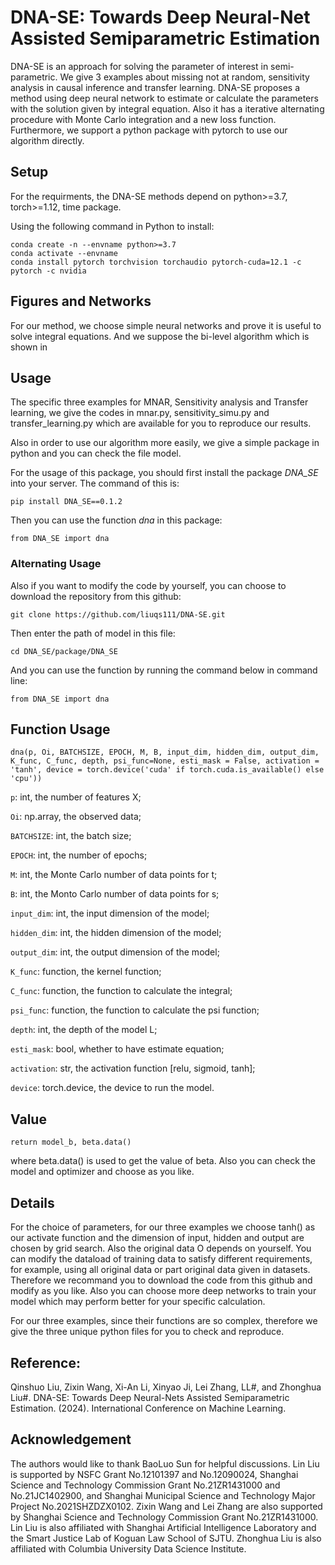 # DNA-SE: Towards Deep Neural-Net Assisted Semiparametric Estimation

DNA-SE is an approach for solving the parameter of interest in semi-parametric. We give 3 examples about missing not at random, sensitivity analysis in causal inference and transfer learning. DNA-SE proposes a method using deep neural network to estimate or calculate the parameters with the solution given by integral equation. Also it has a iterative alternating procedure with Monte Carlo integration and a new loss function. Furthermore, we support a python package with pytorch to use our algorithm directly.

## Setup

For the requirments, the DNA-SE methods depend on python>=3.7, torch>=1.12, time package.

Using the following command in Python to install:

```
conda create -n --envname python>=3.7
conda activate --envname
conda install pytorch torchvision torchaudio pytorch-cuda=12.1 -c pytorch -c nvidia
```

## Figures and Networks

For our method, we choose simple neural networks and prove it is useful to solve integral equations. And we suppose the bi-level algorithm which is shown in 

## Usage

The specific three examples for MNAR, Sensitivity analysis and Transfer learning, we give the codes in mnar.py, sensitivity_simu.py and transfer_learning.py which are available for you to reproduce our results.

Also in order to use our algorithm more easily, we give a simple package in python and you can check the file model.

For the usage of this package, you should first install the package *DNA_SE* into your server. The command of this is:

```
pip install DNA_SE==0.1.2
```
Then you can use the function *dna* in this package:
```
from DNA_SE import dna
```
### Alternating Usage
Also if you want to modify the code by yourself, you can choose to download the repository from this github:
```
git clone https://github.com/liuqs111/DNA-SE.git
```
Then enter the path of model in this file:
```
cd DNA_SE/package/DNA_SE
```
And you can use the function by running the command below in command line:
```
from DNA_SE import dna
```
## Function Usage
```
dna(p, Oi, BATCHSIZE, EPOCH, M, B, input_dim, hidden_dim, output_dim, K_func, C_func, depth, psi_func=None, esti_mask = False, activation = 'tanh', device = torch.device('cuda' if torch.cuda.is_available() else 'cpu'))
```
`p`: int, the number of features X;

`Oi`: np.array, the observed data;

`BATCHSIZE`: int, the batch size;

`EPOCH`: int, the number of epochs;

`M`: int, the Monte Carlo number of data points for t;

`B`: int, the Monto Carlo number of data points for s;

`input_dim`: int, the input dimension of the model;

`hidden_dim`: int, the hidden dimension of the model;

`output_dim`: int, the output dimension of the model;

`K_func`: function, the kernel function;

`C_func`: function, the function to calculate the integral;

`psi_func`: function, the function to calculate the psi function;

`depth`: int, the depth of the model L;

`esti_mask`: bool, whether to have estimate equation;

`activation`: str, the activation function [relu, sigmoid, tanh];

`device`: torch.device, the device to run the model.
## Value
```
return model_b, beta.data()
```
where beta.data() is used to get the value of beta. Also you can check the model and optimizer and choose as you like.
## Details
For the choice of parameters, for our three examples we choose tanh() as our activate function and the dimension of input, hidden and output are chosen by grid search. Also the original data O depends on yourself. You can modify the dataload of training data to satisfy different requirements, for example, using all original data or part original data given in datasets. Therefore we recommand you to download the code from this github and modify as you like. Also you can choose more deep networks to train your model which may perform better for your specific calculation.

For our three examples, since their functions are so complex, therefore we give the three unique python files for you to check and reproduce.
## Reference:
Qinshuo Liu, Zixin Wang, Xi-An Li, Xinyao Ji, Lei Zhang, LL#, and Zhonghua Liu#. DNA-SE: Towards Deep Neural-Nets Assisted Semiparametric Estimation. (2024). International Conference on Machine Learning.
## Acknowledgement
The authors would like to thank BaoLuo Sun for helpful discussions. Lin Liu is supported by NSFC Grant No.12101397 and No.12090024, Shanghai Science and Technology Commission Grant No.21ZR1431000 and No.21JC1402900, and Shanghai Municipal Science and Technology Major Project No.2021SHZDZX0102. Zixin Wang and Lei Zhang are also supported by Shanghai Science and Technology Commission Grant No.21ZR1431000. Lin Liu is also affiliated with Shanghai Artificial Intelligence Laboratory and the Smart Justice Lab of Koguan Law School of SJTU. Zhonghua Liu is also affiliated with Columbia University Data Science Institute.
